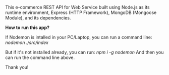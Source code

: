 This e-commerce REST API for Web Service built using Node.js as its runtime environment, Express (HTTP Framework), MongoDB (Mongoose Module), and its dependencies.

**How to run this app?**

If Nodemon is intalled in your PC/Laptop, you can run a command line:
_nodemon ./src/index_

But if it's not installed already, you can run:
_npm i -g nodemon_
And then you can run the command line above.

Thank you!
